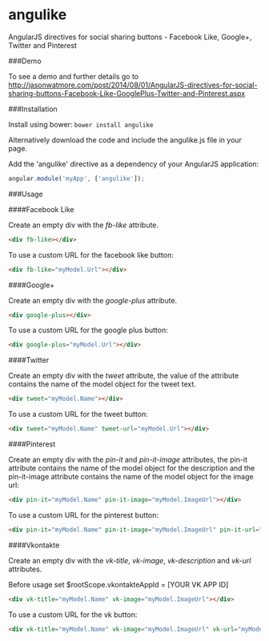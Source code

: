 angulike
========

AngularJS directives for social sharing buttons - Facebook Like, Google+, Twitter and Pinterest 

###Demo

To see a demo and further details go to http://jasonwatmore.com/post/2014/08/01/AngularJS-directives-for-social-sharing-buttons-Facebook-Like-GooglePlus-Twitter-and-Pinterest.aspx

###Installation

Install using bower: `bower install angulike`

Alternatively download the code and include the angulike.js file in your page.

Add the 'angulike' directive as a dependency of your AngularJS application:

```javascript
angular.module('myApp', ['angulike']);
```

###Usage

####Facebook Like

Create an empty div with the *fb-like* attribute.

```html
<div fb-like></div>
```

To use a custom URL for the facebook like button:

```html
<div fb-like="myModel.Url"></div>
```

####Google+

Create an empty div with the *google-plus* attribute.

```html
<div google-plus></div>
```

To use a custom URL for the google plus button:

```html
<div google-plus="myModel.Url"></div>
```

####Twitter

Create an empty div with the *tweet* attribute, the value of the attribute contains the name of the model object for the tweet text.

```html
<div tweet="myModel.Name"></div>
```

To use a custom URL for the tweet button:

```html
<div tweet="myModel.Name" tweet-url="myModel.Url"></div>
```

####Pinterest

Create an empty div with the *pin-it* and *pin-it-image* attributes, the pin-it attribute contains the name of the model object for the 
description and the pin-it-image attribute contains the name of the model object for the image url:

```html
<div pin-it="myModel.Name" pin-it-image="myModel.ImageUrl"></div>
```

To use a custom URL for the pinterest button:

```html
<div pin-it="myModel.Name" pin-it-image="myModel.ImageUrl" pin-it-url="myModel.Url"></div>
```

####Vkontakte

Create an empty div with the *vk-title*, *vk-image*, *vk-description* and *vk-url* attributes.

Before usage set $rootScope.vkontakteAppId = [YOUR VK APP ID]
```html
<div vk-title="myModel.Name" vk-image="myModel.ImageUrl"></div>
```

To use a custom URL for the vk button:

```html
<div vk-title="myModel.Name" vk-image="myModel.ImageUrl" vk-url="myModel.Url" vk-description="myModel.Description"></div>
```
